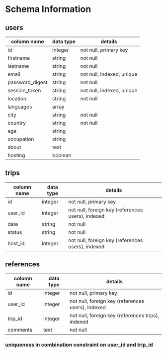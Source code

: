# Schema Information

## users
column name     | data type | details
----------------|-----------|-----------------------
id              | integer   | not null, primary key
firstname       | string    | not null
lastname        | string    | not null
email           | string    | not null, indexed, unique
password_digest | string    | not null
session_token   | string    | not null, indexed, unique
location        | string    | not null
languages       | array     |
city            | string    | not null
country         | string    | not null
age             | string    |
occupation      | string    |
about           | text      |
hosting         | boolean   |

## trips
column name     | data type | details
----------------|-----------|-----------------------
id              | integer   | not null, primary key
user_id         | integer   | not null, foreign key (references users), indexed
date            | string    | not null
status          | string    | not null
host_id         | integer   | not null, foreign key (references users), indexed

## references
column name     | data type | details
----------------|-----------|-----------------------
id              | integer   | not null, primary key
user_id         | integer   | not null, foreign key (references users), indexed
trip_id        | integer   | not null, foreign key (references trips), indexed
comments        | text      | not null

### uniqueness in combination constraint on user_id and trip_id
